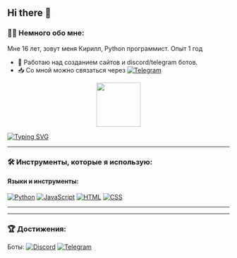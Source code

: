 ## Hi there 👋

<!--
**neqqvx/neqqvx** is a ✨ _special_ ✨ repository because its `README.md` (this file) appears on your GitHub profile.

Here are some ideas to get you started:

- 🔭 I’m currently working on ...
- 🌱 I’m currently learning ...
- 👯 I’m looking to collaborate on ...
- 🤔 I’m looking for help with ...
- 💬 Ask me about ...
- 📫 How to reach me: ...
- 😄 Pronouns: ...
- ⚡ Fun fact: ...
-->




### 👨‍💻 Немного обо мне:
Мне 16 лет, зовут меня Кирилл, Python программист. Опыт 1 год
- 🔭 Работаю над созданием сайтов и discord/telegram ботов.
- 📥 Со мной можно связаться через [![Telegram](https://img.shields.io/badge/Telegram-2CA5E0?logo=telegram&logoColor=white)](https://t.me/neverlose_exe)





<div id="header" align="center">
  <img src="https://media.giphy.com/media/M9gbBd9nbDrOTu1Mqx/giphy.gif" width="100"/>
</div>


[![Typing SVG](https://readme-typing-svg.herokuapp.com?color=%2336BCF7&lines=Python+Js+Html+Css)](https://git.io/typing-svg)






---
### 🛠️ Инструменты, которые я использую:
#### Языки и инструменты:
[![Python](https://img.shields.io/badge/Python-3776AB?logo=python&logoColor=fff)](https://www.python.org/)
[![JavaScript](https://img.shields.io/badge/JavaScript-F7DF1E?logo=javascript&logoColor=000)](https://developer.mozilla.org/en-US/docs/Web/JavaScript)
[![HTML](https://img.shields.io/badge/HTML-%23E34F26.svg?logo=html5&logoColor=white)](https://www.w3schools.com/html/)
[![CSS](https://img.shields.io/badge/CSS-1572B6?logo=css3&logoColor=fff)](https://developer.mozilla.org/en-US/docs/Web/CSS)

---

---
### 🏆 Достижения:
Боты:
[![Discord](https://img.shields.io/badge/Discord-%235865F2.svg?&logo=discord&logoColor=white)](https://discord.gg/GarANUEnzM)
[![Telegram](https://img.shields.io/badge/Telegram-2CA5E0?logo=telegram&logoColor=white)](https://t.me/mysupernumberone_bot)

